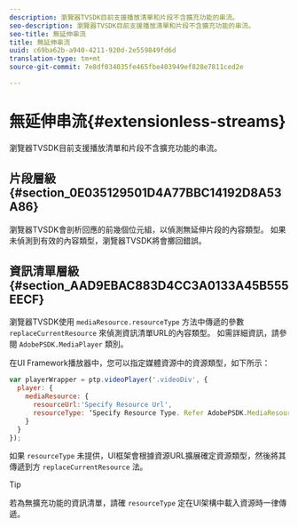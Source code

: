 ```yaml
---
description: 瀏覽器TVSDK目前支援播放清單和片段不含擴充功能的串流。
seo-description: 瀏覽器TVSDK目前支援播放清單和片段不含擴充功能的串流。
seo-title: 無延伸串流
title: 無延伸串流
uuid: c69ba62b-a940-4211-920d-2e559849fd6d
translation-type: tm+mt
source-git-commit: 7e8df034035fe465fbe403949ef828e7811ced2e

---
```



# 無延伸串流{#extensionless-streams}

瀏覽器TVSDK目前支援播放清單和片段不含擴充功能的串流。

## 片段層級 {#section_0E035129501D4A77BBC14192D8A53A86}

瀏覽器TVSDK會剖析回應的前幾個位元組，以偵測無延伸片段的內容類型。 如果未偵測到有效的內容類型，瀏覽器TVSDK將會擲回錯誤。

## 資訊清單層級 {#section_AAD9EBAC883D4CC3A0133A45B555EECF}

瀏覽器TVSDK使用 `mediaResource.resourceType` 方法中傳遞的參數 `replaceCurrentResource` 來偵測資訊清單URL的內容類型。 如需詳細資訊，請參閱 `AdobePSDK.MediaPlayer` 類別。

在UI Framework播放器中，您可以指定媒體資源中的資源類型，如下所示：

```js
var playerWrapper = ptp.videoPlayer('.videoDiv', { 
  player: { 
    mediaResource: { 
      resourceUrl:'Specify Resource Url', 
      resourceType: ‘Specify Resource Type. Refer AdobePSDK.MediaResourceType' 
    } 
  } 
}); 
```

如果 `resourceType` 未提供，UI框架會根據資源URL擴展確定資源類型，然後將其傳遞到方 `replaceCurrentResource` 法。

>[!TIP]
>
>若為無擴充功能的資訊清單，請確 `resourceType` 定在UI架構中載入資源時一律傳遞。

